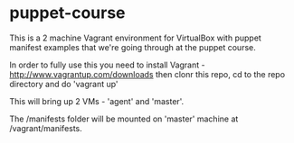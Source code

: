 # puppet-course

This is a 2 machine Vagrant environment for VirtualBox
with puppet manifest examples that we're going through at the puppet course.

In order to fully use this you need to install Vagrant - http://www.vagrantup.com/downloads
then clonr this repo, cd to the repo directory and do 'vagrant up'

This will bring up 2 VMs  - 'agent'  and 'master'. 

The /manifests folder will be mounted on 'master' machine at /vagrant/manifests.

